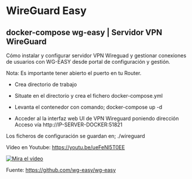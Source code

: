 # WireGuard Easy
## docker-compose wg-easy | Servidor VPN WireGuard

Cómo instalar y configurar servidor VPN Wireguad y gestionar conexiones de usuarios con WG-EASY desde portal de configuración y gestión.

Nota: Es importante tener abierto el puerto en tu Router.

- Crea directorio de trabajo

- Situate en el directorio y crea el fichero docker-compose.yml

- Levanta el contenedor con comando; docker-compose up -d

- Acceder al la interfaz web UI de VPN Wireguard poniendo dirección Acceso vía http://IP-SERVER-DOCKER:51821

Los ficheros de configuración se guardan en; ./wireguard

Vídeo en Youtube: https://youtu.be/ueFeNl5T0EE

[![Mira el vídeo](https://img.youtube.com/vi/ueFeNl5T0EE/0.jpg)](https://www.youtube.com/watch?v=ueFeNl5T0EE)

Fuente: https://github.com/wg-easy/wg-easy

